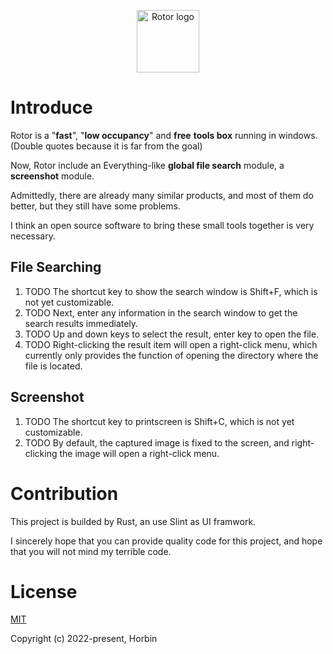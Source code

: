 <p align="center"><a href="https://github.com/Horbin-Magician/Rotor" target="_blank" rel="noopener noreferrer"><img width="100" src="./Images/logo.png" alt="Rotor logo"></a></p>

# Introduce

Rotor is a "**fast**", "**low occupancy**" and **free** **tools box** running in windows. (Double quotes because it is far from the goal)

Now, Rotor include an Everything-like **global file search** module, a **screenshot** module. 

Admittedly, there are already many similar products, and most of them do better, but they still have some problems.

I think an open source software to bring these small tools together is very necessary.

## File Searching

1. TODO The shortcut key to show the search window is Shift+F, which is not yet customizable.
2. TODO Next, enter any information in the search window to get the search results immediately.
3. TODO Up and down keys to select the result, enter key to open the file. 
4. TODO Right-clicking the result item will open a right-click menu, which currently only provides the function of opening the directory where the file is located.

## Screenshot

1. TODO The shortcut key to printscreen is Shift+C, which is not yet customizable.
2. TODO By default, the captured image is fixed to the screen, and right-clicking the image will open a right-click menu.

# Contribution

This project is builded by Rust, an use Slint as UI framwork.

I sincerely hope that you can provide quality code for this project, and hope that you will not mind my terrible code.

# License

[MIT](https://opensource.org/licenses/MIT)

Copyright (c) 2022-present, Horbin
